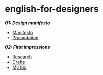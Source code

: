# english-for-designers

***01: Design manifesto***
- [Manifesto](01-design-manifesto.md)
- [Presentation](02-design-manifesto-presentation.md)

***02: First impressions***
- [Research](03-research.md)
- [Drafts](04-drafts.md)
- [My bio](05-my-bio.md)


